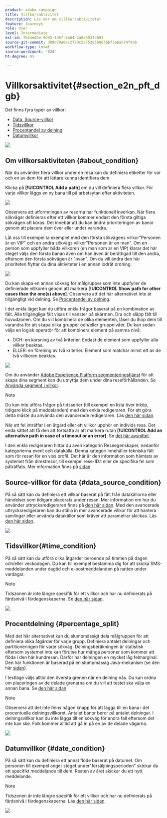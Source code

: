 ```yaml
---
product: adobe campaign
title: Villkorsaktivitet
description: Läs mer om villkorsaktiviteter
feature: Journeys
role: User
level: Intermediate
exl-id: 7b44edbe-9d05-4d67-8a64-2a0a553fcb92
source-git-commit: d09d70a0ec2720c5a75385b9036bf3a6ab74f4ab
workflow-type: tm+mt
source-wordcount: '824'
ht-degree: 9%

---
```


# Villkorsaktivitet{#section_e2n_pft_dgb}

Det finns fyra typer av villkor:

* [Data, Source-villkor](#data_source_condition)
* [Tidsvillkor](#time_condition)
* [Procentandel av delning](#percentage_split)
* [Datumvillkor](#date_condition)

![](../assets/journey49.png)

## Om villkorsaktiviteten {#about_condition}

När du använder flera villkor under en resa kan du definiera etiketter för var och en av dem för att lättare kunna identifiera dem.

Klicka på **[!UICONTROL Add a path]** om du vill definiera flera villkor. För varje villkor läggs en ny bana till på arbetsytan efter aktiviteten.

![](../assets/journey47.png)

Observera att utformningen av resorna har funktionell inverkan. När flera sökvägar definieras efter ett villkor kommer endast den första giltiga sökvägen att köras. Det innebär att du kan ändra prioriteringen av banor genom att placera dem över eller under varandra.

Låt oss till exempel ta exemplet med den första sökvägens villkor&quot;Personen är en VIP&quot; och en andra sökvägs villkor&quot;Personen är en man&quot;. Om en person som uppfyller båda villkoren (en man som är en VIP) klarar det här steget väljs den första banan även om han även är berättigad till den andra, eftersom den första sökvägen är &quot;ovan&quot;. Om du vill ändra den här prioriteten flyttar du dina aktiviteter i en annan lodrät ordning.

![](../assets/journey48.png)

Du kan skapa en annan sökväg för målgrupper som inte uppfyller de definierade villkoren genom att markera **[!UICONTROL Show path for other cases than the one(s) above]**. Observera att det här alternativet inte är tillgängligt vid delning. Se [Procentandel av delning](#percentage_split).

I det enkla läget kan du utföra enkla frågor baserat på en kombination av fält. Alla tillgängliga fält visas till vänster på skärmen. Dra och släpp fält till huvudzonen. Om du vill kombinera de olika elementen, låser du ihop dem till varandra för att skapa olika grupper och/eller gruppnivåer. Du kan sedan välja en logisk operatör för att kombinera element på samma nivå:

* OCH: en korsning av två kriterier. Endast de element som uppfyller alla villkor beaktas.
* ELLER: en förening av två kriterier. Element som matchar minst ett av de två villkoren beaktas.

![](../assets/journey64.png)

Om du använder [Adobe Experience Platform segmenteringstjänst](https://experienceleague.adobe.com/docs/experience-platform/segmentation/home.html) för att skapa dina segment kan du utnyttja dem under dina reseförhållanden. Se [Använda segment i villkor](../segment/using-a-segment.md).


>[!NOTE]
>
>Du kan inte utföra frågor på tidsserier (till exempel en lista över inköp, tidigare klick på meddelanden) med den enkla redigeraren. För att göra detta måste du använda den avancerade redigeraren. Läs [den här sidan](../expression/expressionadvanced.md).

När ett fel inträffar i en åtgärd eller ett villkor upphör en individs resa. Det enda sättet att få den att fortsätta är att markera rutan **[!UICONTROL Add an alternative path in case of a timeout or an error]**. Se [det här avsnittet](../building-journeys/using-the-journey-designer.md#paths).

I den enkla redigeraren hittar du även kategorin Reseegenskaper, nedanför kategorierna event och datakälla. Denna kategori innehåller tekniska fält som rör resan för en viss profil. Det här är den information som hämtats av systemet från direktresor, till exempel rese-ID:t eller de specifika fel som påträffats. Mer information finns på [sidan](../expression/journey-properties.md)

## Source-villkor för data {#data_source_condition}

På så sätt kan du definiera ett villkor baserat på fält från datakällorna eller händelser som tidigare placerats under resan. Mer information om hur du använder uttrycksredigeraren finns på [den här sidan](../expression/expressionadvanced.md). Med den avancerade uttrycksredigeraren kan du ställa in mer avancerade villkor för att hantera samlingar eller använda datakällor som kräver att parametrar skickas. Läs [den här sidan](../datasource/external-data-sources.md).

![](../assets/journey50.png)

## Tidsvillkor{#time_condition}

På så sätt kan du utföra olika åtgärder beroende på timmen på dagen och/eller veckodagen. Du kan till exempel bestämma dig för att skicka SMS-meddelanden under dagtid och e-postmeddelanden på natten under vardagar.

>[!NOTE]
>
>Tidszonen är inte längre specifik för ett villkor och har nu definierats på färdsnivå i färdegenskaperna. Se [den här sidan](../building-journeys/timezone-management.md).

![](../assets/journey51.png)

## Procentdelning {#percentage_split}

Med det här alternativet kan du slumpmässigt dela målgruppen för att definiera olika åtgärder för varje grupp. Definiera antalet delningar och partitioneringen för varje sökväg. Delningsberäkningen är statistisk eftersom systemet inte kan förutse hur många personer som kommer att flöda i den här kundresan. Därför har delningen en mycket låg felmarginal. Den här funktionen är baserad på en slumpmässig Java-mekanism (se den här [sidan](https://docs.oracle.com/javase/7/docs/api/java/util/Random.html)).

I testläge väljs alltid den översta grenen när en delning nås. Du kan ordna om placeringen av de delade grenarna om du vill att testet ska välja en annan bana. Se [den här sidan](../building-journeys/testing-the-journey.md)

>[!NOTE]
>
>Observera att det inte finns någon knapp för att lägga till en bana i det procentuella delningsvillkoret. Antalet banor beror på antalet delningar. I delningsvillkor kan du inte lägga till en sökväg för andra fall eftersom det inte kan ske. Folk kommer alltid att gå in på en av de delade vägarna.

![](../assets/journey52.png)

## Datumvillkor {#date_condition}

På så sätt kan du definiera ett annat flöde baserat på datumet. Om personen till exempel anger steget under&quot;försäljningsperioden&quot; skickar du ett specifikt meddelande till dem. Resten av året skickar du ett nytt meddelande.

>[!NOTE]
>
>Tidszonen är inte längre specifik för ett villkor och har nu definierats på färdsnivå i färdegenskaperna. Läs [den här sidan](../building-journeys/timezone-management.md).

![](../assets/journey53.png)

<!--
## Profile cap {#profile_cap}

Use this condition type to set a maximum number of profiles for a journey path. When this limit is reached, the selected profiles take a second path.

You can use this condition type to ramp up the volume of your deliveries. For example, you might have recently moved to another email service provider, IP address, or email domain or subdomain. Using this feature, you can establish your reputation as a sender and avoid that your deliveries be blocked or moved to the spam folder of the recipients' mailbox. Learn how to increase your email reputation with IP warming in the [Deliverability Best Practice Guide](https://experienceleague.adobe.com/docs/deliverability-learn/deliverability-best-practice-guide/additional-resources/generic-resources/increase-reputation-with-ip-warming.html){target="_blank"}.

The default cap is 1000. You must set an integer value that is greater than or equal to 1.

The counter applies only to the selected journey version. By default, the counter is reset to zero after 180 days. After a reset, the selected profiles take the first path again until the counter limit is reached. You can gradually increase this limit up to the total number of your subscribers. After your IP has warmed up, you can remove this condition.

The first path always has priority over the second path, even if you move the second path above the first path on the journey canvas.

![](../assets/profile-cap-condition.png)
-->